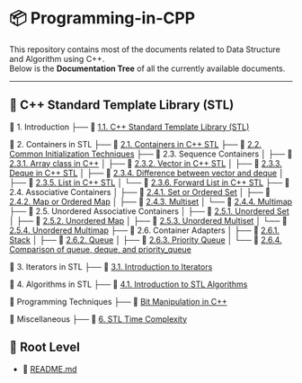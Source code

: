 # 📦 Programming-in-CPP

This repository contains most of the documents related to Data Structure and Algorithm using C++.  
Below is the **Documentation Tree** of all the currently available documents.

---

## 📂 C++ Standard Template Library (STL)

📘 1. Introduction
├── 📄 [1.1. C++ Standard Template Library (STL)](https://github.com/swayam0345/Programming-in-CPP/blob/main/C++%20Standard%20Template%20Library%20%28STL%29/1.%20Introduction/1.1.%20C++%20Standard%20Template%20Library%20%28STL%29.md)

📘 2. Containers in STL
├── 📄 [2.1. Containers in C++ STL](https://github.com/swayam0345/Programming-in-CPP/blob/main/C++%20Standard%20Template%20Library%20%28STL%29/2.%20Containers%20in%20STL/2.1.%20Containers%20in%20C++%20STL.md)
├── 📄 [2.2. Common Initialization Techniques](https://github.com/swayam0345/Programming-in-CPP/blob/main/C++%20Standard%20Template%20Library%20%28STL%29/2.%20Containers%20in%20STL/2.2.%20Common%20Initialization%20Techniques.md)
├── 📁 2.3. Sequence Containers
│   ├── 📄 [2.3.1. Array class in C++](https://github.com/swayam0345/Programming-in-CPP/blob/main/C++%20Standard%20Template%20Library%20%28STL%29/2.%20Containers%20in%20STL/2.3.%20Sequence%20Containers/2.3.1.%20Array%20class%20in%20C++.md)
│   ├── 📄 [2.3.2. Vector in C++ STL](https://github.com/swayam0345/Programming-in-CPP/blob/main/C++%20Standard%20Template%20Library%20%28STL%29/2.%20Containers%20in%20STL/2.3.%20Sequence%20Containers/2.3.2.%20Vector%20in%20C++%20STL.md)
│   ├── 📄 [2.3.3. Deque in C++ STL](https://github.com/swayam0345/Programming-in-CPP/blob/main/C++%20Standard%20Template%20Library%20%28STL%29/2.%20Containers%20in%20STL/2.3.%20Sequence%20Containers/2.3.3.%20Deque%20in%20C++%20STL.md)
│   ├── 📄 [2.3.4. Difference between vector and deque](https://github.com/swayam0345/Programming-in-CPP/blob/main/C++%20Standard%20Template%20Library%20%28STL%29/2.%20Containers%20in%20STL/2.3.%20Sequence%20Containers/2.3.4.%20Difference%20between%20vector%20and%20deque.md)
│   ├── 📄 [2.3.5. List in C++ STL](https://github.com/swayam0345/Programming-in-CPP/blob/main/C++%20Standard%20Template%20Library%20%28STL%29/2.%20Containers%20in%20STL/2.3.%20Sequence%20Containers/2.3.5.%20List%20in%20C++%20STL.md)
│   └── 📄 [2.3.6. Forward List in C++ STL](https://github.com/swayam0345/Programming-in-CPP/blob/main/C++%20Standard%20Template%20Library%20%28STL%29/2.%20Containers%20in%20STL/2.3.%20Sequence%20Containers/2.3.6.%20Forward%20List%20in%20C++%20STL.md)
├── 📁 2.4. Associative Containers
│   ├── 📄 [2.4.1. Set or Ordered Set](https://github.com/swayam0345/Programming-in-CPP/blob/main/C++%20Standard%20Template%20Library%20%28STL%29/2.%20Containers%20in%20STL/2.4.%20Associative%20Containers/2.4.1.%20Set%20or%20Ordered%20Set.md)
│   ├── 📄 [2.4.2. Map or Ordered Map](https://github.com/swayam0345/Programming-in-CPP/blob/main/C++%20Standard%20Template%20Library%20%28STL%29/2.%20Containers%20in%20STL/2.4.%20Associative%20Containers/2.4.2.%20Map%20or%20Ordered%20Map.md)
│   ├── 📄 [2.4.3. Multiset](https://github.com/swayam0345/Programming-in-CPP/blob/main/C++%20Standard%20Template%20Library%20%28STL%29/2.%20Containers%20in%20STL/2.4.%20Associative%20Containers/2.4.3.%20Multiset.md)
│   └── 📄 [2.4.4. Multimap](https://github.com/swayam0345/Programming-in-CPP/blob/main/C++%20Standard%20Template%20Library%20%28STL%29/2.%20Containers%20in%20STL/2.4.%20Associative%20Containers/2.4.4.%20Multimap.md)
├── 📁 2.5. Unordered Associative Containers
│   ├── 📄 [2.5.1. Unordered Set](https://github.com/swayam0345/Programming-in-CPP/blob/main/C++%20Standard%20Template%20Library%20%28STL%29/2.%20Containers%20in%20STL/2.5.%20Unordered%20Associative%20Containers/2.5.1.%20Unordered%20Set.md)
│   ├── 📄 [2.5.2. Unordered Map](https://github.com/swayam0345/Programming-in-CPP/blob/main/C++%20Standard%20Template%20Library%20%28STL%29/2.%20Containers%20in%20STL/2.5.%20Unordered%20Associative%20Containers/2.5.2.%20Unordered%20Map.md)
│   ├── 📄 [2.5.3. Unordered Multiset](https://github.com/swayam0345/Programming-in-CPP/blob/main/C++%20Standard%20Template%20Library%20%28STL%29/2.%20Containers%20in%20STL/2.5.%20Unordered%20Associative%20Containers/2.5.3.%20Unordered%20Multiset.md)
│   └── 📄 [2.5.4. Unordered Multimap](https://github.com/swayam0345/Programming-in-CPP/blob/main/C++%20Standard%20Template%20Library%20%28STL%29/2.%20Containers%20in%20STL/2.5.%20Unordered%20Associative%20Containers/2.5.4.%20Unordered%20Multimap.md)
├── 📁 2.6. Container Adapters
│   ├── 📄 [2.6.1. Stack](https://github.com/swayam0345/Programming-in-CPP/blob/main/C++%20Standard%20Template%20Library%20%28STL%29/2.%20Containers%20in%20STL/2.6.%20Container%20Adapters/2.6.1.%20Stack.md)
│   ├── 📄 [2.6.2. Queue](https://github.com/swayam0345/Programming-in-CPP/blob/main/C++%20Standard%20Template%20Library%20%28STL%29/2.%20Containers%20in%20STL/2.6.%20Container%20Adapters/2.6.2.%20Queue.md)
│   ├── 📄 [2.6.3. Priority Queue](https://github.com/swayam0345/Programming-in-CPP/blob/main/C++%20Standard%20Template%20Library%20%28STL%29/2.%20Containers%20in%20STL/2.6.%20Container%20Adapters/2.6.3.%20Priority%20Queue.md)
│   └── 📄 [2.6.4. Comparison of queue, deque, and priority\_queue](https://github.com/swayam0345/Programming-in-CPP/blob/main/C++%20Standard%20Template%20Library%20%28STL%29/2.%20Containers%20in%20STL/2.6.%20Container%20Adapters/2.6.4.%20Comparison%20of%20queue%2C%20deque%2C%20and%20priority_queue.md)

📘 3. Iterators in STL
├── 📄 [3.1. Introduction to Iterators](https://github.com/swayam0345/Programming-in-CPP/blob/main/C++%20Standard%20Template%20Library%20%28STL%29/3.%20Iterators%20in%20STL/3.1.%20Introduction%20to%20Iterators.md)

📘 4. Algorithms in STL
├── 📄 [4.1. Introduction to STL Algorithms](https://github.com/swayam0345/Programming-in-CPP/blob/main/C++%20Standard%20Template%20Library%20%28STL%29/4.%20Algorithms%20in%20STL/4.1.%20Introduction%20to%20STL%20Algorithms.md)

📘 Programming Techniques
├── 📄 [Bit Manipulation in C++](https://github.com/swayam0345/Programming-in-CPP/blob/main/C++%20Standard%20Template%20Library%20%28STL%29/Programming%20Techniques/Bit%20Manipulation%20in%20C++.md)

📘 Miscellaneous
├── 📄 [6. STL Time Complexity](https://github.com/swayam0345/Programming-in-CPP/blob/main/C++%20Standard%20Template%20Library%20%28STL%29/6.%20STL%20Time%20Complexity.md)

## 📘 Root Level

- 📄 [README.md](https://github.com/swayam0345/Programming-in-CPP/blob/main/README.md)
